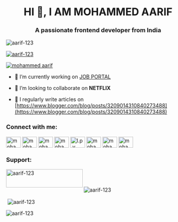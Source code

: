<h1 align="center">HI 👋, I AM MOHAMMED AARIF </h1>
<h3 align="center">A passionate frontend developer from India</h3>

<p align="left"> <img src="https://komarev.com/ghpvc/?username=aarif-123&label=Profile%20views&color=0e75b6&style=flat" alt="aarif-123" /> </p>

<p align="left"> <a href="https://github.com/ryo-ma/github-profile-trophy"><img src="https://github-profile-trophy.vercel.app/?username=aarif-123" alt="aarif-123" /></a> </p>

<p align="left"> <a href="https://twitter.com/mohammed aarif" target="blank"><img src="https://img.shields.io/twitter/follow/mohammed aarif?logo=twitter&style=for-the-badge" alt="mohammed aarif" /></a> </p>

- 🔭 I’m currently working on [JOB PORTAL](https://github.com/aarif-123/JOB-PORTAL-HACKATHON)

- 👯 I’m looking to collaborate on **NETFLIX**

- 📝 I regularly write articles on [https://www.blogger.com/blog/posts/3209014310840273488](https://www.blogger.com/blog/posts/3209014310840273488)

<h3 align="left">Connect with me:</h3>
<p align="left">
<a href="https://twitter.com/mohammed aarif" target="blank"><img align="center" src="https://raw.githubusercontent.com/rahuldkjain/github-profile-readme-generator/master/src/images/icons/Social/twitter.svg" alt="mohammed aarif" height="30" width="40" /></a>
<a href="https://linkedin.com/in/mohammed aarif" target="blank"><img align="center" src="https://raw.githubusercontent.com/rahuldkjain/github-profile-readme-generator/master/src/images/icons/Social/linked-in-alt.svg" alt="mohammed aarif" height="30" width="40" /></a>
<a href="https://fb.com/mohammed aarif" target="blank"><img align="center" src="https://raw.githubusercontent.com/rahuldkjain/github-profile-readme-generator/master/src/images/icons/Social/facebook.svg" alt="mohammed aarif" height="30" width="40" /></a>
<a href="https://instagram.com/mohammed aarif" target="blank"><img align="center" src="https://raw.githubusercontent.com/rahuldkjain/github-profile-readme-generator/master/src/images/icons/Social/instagram.svg" alt="mohammed aarif" height="30" width="40" /></a>
<a href="https://www.youtube.com/c/l.p.y university" target="blank"><img align="center" src="https://raw.githubusercontent.com/rahuldkjain/github-profile-readme-generator/master/src/images/icons/Social/youtube.svg" alt="l.p.y university" height="30" width="40" /></a>
<a href="https://www.hackerrank.com/mohammed aarif" target="blank"><img align="center" src="https://raw.githubusercontent.com/rahuldkjain/github-profile-readme-generator/master/src/images/icons/Social/hackerrank.svg" alt="mohammed aarif" height="30" width="40" /></a>
<a href="https://codeforces.com/profile/mohammed aarif" target="blank"><img align="center" src="https://raw.githubusercontent.com/rahuldkjain/github-profile-readme-generator/master/src/images/icons/Social/codeforces.svg" alt="mohammed aarif" height="30" width="40" /></a>
<a href="https://www.leetcode.com/mohammed aarif" target="blank"><img align="center" src="https://raw.githubusercontent.com/rahuldkjain/github-profile-readme-generator/master/src/images/icons/Social/leet-code.svg" alt="mohammed aarif" height="30" width="40" /></a>
</p>

<h3 align="left">Support:</h3>
<p><a href="https://www.buymeacoffee.com/aarif-123"> <img align="left" src="https://cdn.buymeacoffee.com/buttons/v2/default-yellow.png" height="50" width="210" alt="aarif-123" /></a></p><br><br>

<p><img align="center" src="https://github-readme-stats.vercel.app/api/top-langs?username=aarif-123&show_icons=true&locale=en&layout=compact" alt="aarif-123" /></p>

<p>&nbsp;<img align="center" src="https://github-readme-stats.vercel.app/api?username=aarif-123&show_icons=true&locale=en" alt="aarif-123" /></p>

<p><img align="center" src="https://github-readme-streak-stats.herokuapp.com/?user=aarif-123&" alt="aarif-123" /></p>

